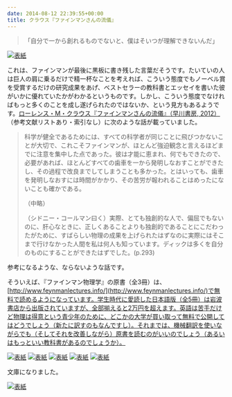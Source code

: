 ```yaml
---
date: 2014-08-12 22:39:55+00:00
title: クラウス『ファインマンさんの流儀』
---
```


>「自分で一から創れるものでないと、僕はそいつが理解できないんだ」

[![表紙](https://images-fe.ssl-images-amazon.com/images/P/415209270X.09.jpg)](https://www.amazon.co.jp/dp/415209270X?tag=inquisitor-22)

これは、ファインマンが最後に黒板に書き残した言葉だそうです。たいていの人は巨人の肩に乗るだけで精一杯なことを考えれば、こういう態度でもノーベル賞を受賞するだけの研究成果をあげ、ベストセラーの教科書とエッセイを書いた彼がいかに優れていたかがわかるというものです。しかし、こういう態度でなければもっと多くのことを成し遂げられたのではないか、という見方もあるようです。[ローレンス・M・クラウス『ファインマンさんの流儀』（早川書房, 2012）](https://www.amazon.co.jp/dp/415209270X?tag=inquisitor-22)（参考文献リストあり・索引なし）に次のような話が載っていました。

>科学が健全であるためには、すべての科学者が同じことに飛びつかないことが大切で、これこそファインマンが、ほとんど強迫観念と言えるほどまでに注意を集中した点であった。彼は才能に恵まれ、何でもできたので、必要があれば、ほとんどすべての歯車を一から発明しなおすことができたし、その過程で改良までしてしまうことも多かった。とはいっても、歯車を発明しなおすには時間がかかり、その苦労が報われることはめったにないことも確かである。
>
>（中略）
>
>（シドニー・コールマン曰く）実際、とても独創的な人で、偏屈でもないのに、肝心なときに、正しくあることよりも独創的であることにこだわったがために、すばらしい物理の成果を上げられたはずなのに実際にはそこまで行けなかった人間を私は何人も知っています。ディックは多くを自分のものにすることができたはずでした。(p.293)

参考になるような、ならないような話です。

そういえば、『ファインマン物理学』の原書（全3冊）は、[http://www.feynmanlectures.info/](http://www.feynmanlectures.info/)で無料で読めるようになっています。学生時代に愛読した日本語版（全5冊）は岩波書店から出版されていますが、全部揃えると2万円を超えます。英語は苦手だけど物理は得意という青少年のために、どこかの大学が買い取って無料で公開してはどうでしょう（新たに訳すのもなんですし）。それまでは、機械翻訳を使いながらでも（そしてそれを改善しながら）原書を読むのがいいのでしょう（あるいはもっといい教科書があるのでしょうか）。

[![表紙](https://images-fe.ssl-images-amazon.com/images/P/4000077112.09.jpg)](https://www.amazon.co.jp/dp/4000077112?tag=inquisitor-22)
[![表紙](https://images-fe.ssl-images-amazon.com/images/P/4000077120.09.jpg)](https://www.amazon.co.jp/dp/4000077120?tag=inquisitor-22)
[![表紙](https://images-fe.ssl-images-amazon.com/images/P/4000077139.09.jpg)](https://www.amazon.co.jp/dp/4000077139?tag=inquisitor-22)
[![表紙](https://images-fe.ssl-images-amazon.com/images/P/4000068334.09.jpg)](https://www.amazon.co.jp/dp/4000068334?tag=inquisitor-22)
[![表紙](https://images-fe.ssl-images-amazon.com/images/P/4000077155.09.jpg)](https://www.amazon.co.jp/dp/4000077155?tag=inquisitor-22)

文庫になりました。

[![表紙](https://images-fe.ssl-images-amazon.com/images/P/4150504326.09.jpg)](https://www.amazon.co.jp/dp/4150504326?tag=inquisitor-22)
